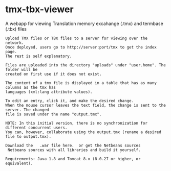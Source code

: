 # tmx-tbx-viewer
A webapp for viewing Translation memory excahange (.tmx) and termbase (.tbx) files

    Upload TMX files or TBX files to a server for viewing over the network.
    Once deployed, users go to http://server:port/tmx to get the index page.
    The rest is self explanatory.

    Files are uploaded into the directory "uploads" under "user.home". The folder will be
    created on first use if it does not exist.

    The content of a tmx file is displayed in a table that has as many columns as the tmx has 
    languages (xml:lang attribute values).

    To edit an entry, click it, and make the desired change.
    When the mouse cursor leaves the text field, the change is sent to the server. The changed
    file is saved under the name "output.tmx". 

    NOTE: In this initial version, there is no synchronization for different concurrent users.
    You can, however, collaborate using the output.tmx (rename a desired file to output.tmx).

    Download the   .war file here.  or get the Netbeans sources 
     Netbeans sources with all libraries and build it yourself.

    Requirements: Java 1.8 and Tomcat 8.x (8.0.27 or higher, or equivalent).
